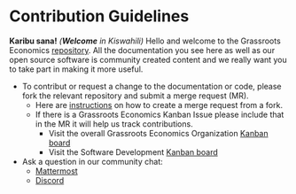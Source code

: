 # Contribution Guidelines

**Karibu sana!** *(**Welcome** in Kiswahili)* Hello and welcome to the Grassroots Economics [repository](https://gitlab.com/grassrootseconomics). All the documentation you see here as well as our open source software is community created content and we really want you to take part in making it more useful.

* To contribut or request a change to the documentation or code, please fork the relevant repository and submit a merge request (MR).
    * Here are [instructions](https://docs.gitlab.com/ee/user/project/merge_requests/creating_merge_requests.html#when-you-work-in-a-fork) on how to create a merge request from a fork.
    * If there is a Grassroots Economics Kanban Issue please include that in the MR it will help us track contributions. 
        * Visit the overall Grassroots Economics Organization [Kanban board](https://gitlab.com/groups/grassrootseconomics/-/boards)
        * Visit the Software Development [Kanban board](https://gitlab.com/grassrootseconomics/cic-internal-integration/-/boards/2419764)
* Ask a question in our community chat:
    * [Mattermost](https://chat.grassrootseconomics.net/cic/channels/dev)
    * [Discord](https://discord.gg/ud32KMgH76)
